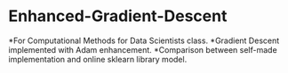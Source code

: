 # Enhanced-Gradient-Descent
*For Computational Methods for Data Scientists class.
  *Gradient Descent implemented with Adam enhancement.
  *Comparison between self-made implementation and online sklearn library model.
